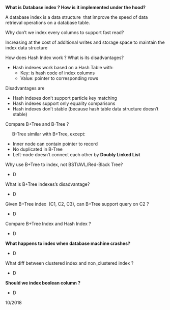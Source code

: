 ﻿**What is Database index ? How is it implemented under the hood?**

A database index is a data structure  that improve the speed of data retrieval operations on a database table.

Why don’t we index every columns to support fast read?

Increasing at the cost of additional writes and storage space to maintain the index data structure

How does Hash Index work ? What is its disadvantages?

- Hash indexes work based on a Hash Table with:
  - Key: is hash code of index columns
  - Value: pointer to corresponding rows

Disadvantages are 

- Hash indexes don’t support particle key matching
- Hash indexes support only equality comparisons
- Hash indexes don’t stable (because hash table data structure doesn’t stable)

Compare B+Tree and B-Tree ?

`	`B-Tree similar with B+Tree, except:

- Inner node can contain pointer to record
- No duplicated in B-Tree
- Left-node doesn’t connect each other by **Doubly Linked List**

Why use B+Tree to index, not BST/AVL/Red-Black Tree?

- D

What is B+Tree indexes’s disadvantage?

- D

Given B+Tree index  (C1, C2, C3), can B+Tree support query on C2 ?

- D

Compare B+Tree Index and Hash Index ?

- D

**What happens to index when database machine crashes?**

- D

What diff between clustered index and non\_clustered index ?

- D

**Should we index boolean column ?**

- D




10/2018
